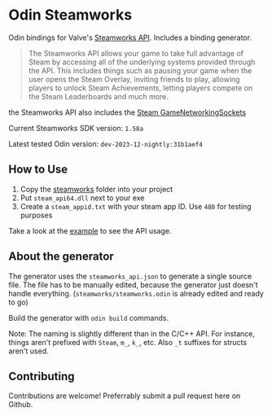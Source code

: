 # Odin Steamworks
Odin bindings for Valve's [Steamworks API](https://partner.steamgames.com/doc/sdk). Includes a binding generator.

> The Steamworks API allows your game to take full advantage of Steam by accessing all of the underlying systems provided through the API. This includes things such as pausing your game when the user opens the Steam Overlay, inviting friends to play, allowing players to unlock Steam Achievements, letting players compete on the Steam Leaderboards and much more.

the Steamworks API also includes the [Steam GameNetworkingSockets](https://github.com/ValveSoftware/GameNetworkingSockets)

Current Steamworks SDK version: `1.58a`

Latest tested Odin version: `dev-2023-12-nightly:31b1aef4`

## How to Use
1. Copy the [steamworks](steamworks/) folder into your project
2. Put `steam_api64.dll` next to your exe
3. Create a `steam_appid.txt` with your steam app ID. Use `480` for testing purposes

Take a look at the [example](example/example.odin) to see the API usage.

## About the generator
The generator uses the `steamworks_api.json` to generate a single source file. The file has to be manually edited, because
the generator just doesn't handle everything. (`steamworks/steamworks.odin` is already edited and ready to go)

Build the generator with `odin build` commands.

Note: The naming is slightly different than in the C/C++ API. For instance, things aren't prefixed with `Steam`, `m_`, `k_`, etc. Also `_t` suffixes for structs aren't used.

## Contributing
Contributions are welcome! Preferrably submit a pull request here on Github.
